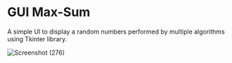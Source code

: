 # GUI Max-Sum
A simple UI to display a random numbers performed by multiple algorithms using Tkinter library.

![Screenshot (276)](https://github.com/re-compsci/Max-Sum/assets/87290960/1aef7cf4-3f3c-4dd1-a58d-d004071393b7)
